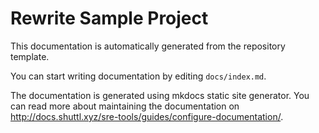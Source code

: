 # Rewrite Sample Project

This documentation is automatically generated from the repository template.

You can start writing documentation by editing `docs/index.md`.

The documentation is generated using mkdocs static site generator. You can read more about
maintaining the documentation on http://docs.shuttl.xyz/sre-tools/guides/configure-documentation/.

